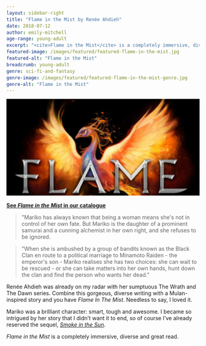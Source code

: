 ```yaml
---
layout: sidebar-right
title: "Flame in the Mist by Renée Ahdieh"
date: 2018-07-12
author: emily-mitchell
age-range: young-adult
excerpt: "<cite>Flame in the Mist</cite> is a completely immersive, diverse and great read."
featured-image: /images/featured/featured-flame-in-the-mist.jpg
featured-alt: "Flame in the Mist"
breadcrumb: young-adult
genre: sci-fi-and-fantasy
genre-image: /images/featured/featured-flame-in-the-mist-genre.jpg
genre-alt: "Flame in the Mist"
---
```


![Flame in the Mist](/images/featured/featured-flame-in-the-mist.jpg)

**[See <cite>Flame in the Mist</cite> in our catalogue](https://suffolk.spydus.co.uk/cgi-bin/spydus.exe/ENQ/OPAC/BIBENQ?BRN=2332605)**

> "Mariko has always known that being a woman means she's not in control of her own fate. But Mariko is the daughter of a prominent samurai and a cunning alchemist in her own right, and she refuses to be ignored.

> "When she is ambushed by a group of bandits known as the Black Clan en route to a political marriage to Minamoto Raiden - the emperor's son - Mariko realises she has two choices: she can wait to be rescued - or she can take matters into her own hands, hunt down the clan and find the person who wants her dead."

Renée Ahdieh was already on my radar with her sumptuous The Wrath and The Dawn series. Combine this gorgeous, diverse writing with a Mulan-inspired story and you have <cite>Flame In The Mist</cite>. Needless to say, I loved it.

Mariko was a brilliant character: smart, tough and awesome. I became so intrigued by her story that I didn’t want it to end, so of course I’ve already reserved the sequel, [<cite>Smoke in the Sun</cite>](https://suffolk.spydus.co.uk/cgi-bin/spydus.exe/ENQ/OPAC/BIBENQ?BRN=2378756).

<cite>Flame in the Mist</cite> is a completely immersive, diverse and great read.
